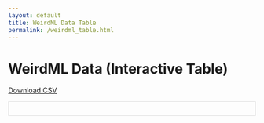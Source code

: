 ```yaml
---
layout: default
title: WeirdML Data Table
permalink: /weirdml_table.html
---
```


<h1>WeirdML Data (Interactive Table)</h1>
<p><a href="{{ "/data/weirdml_data.csv" | relative_url }}">Download CSV</a></p>

<div class="table-scroll">
  <table id="csv-table">
    <thead></thead>
    <tbody></tbody>
  </table>
</div>

<script src="https://cdn.jsdelivr.net/npm/papaparse@5.4.1/papaparse.min.js" integrity="sha384-6y3Kxk6q1cJtKpX3T7..." crossorigin="anonymous"></script>

<style>
.table-scroll{max-width:100%;overflow:auto;border:1px solid #ddd;}
table{border-collapse:collapse;font-size:14px;}
th,td{border:1px solid #ddd;padding:4px 8px;white-space:nowrap;}
thead th{position:sticky;top:0;background:#fff;z-index:3;}
tbody th{position:sticky;left:0;background:#fff;z-index:2;}
thead th:first-child{left:0;z-index:4;}
</style>

<script>
const LABELS = {
  shapes_easy_acc: "Shapes (Easy)",
  shapes_hard_acc: "Shapes (Hard)",
  shuffle_easy_acc: "Shuffle (Easy)",
  shuffle_hard_acc: "Shuffle (Hard)",
  digits_unsup_acc: "Digits (Unsupervised)",
  chess_winners_acc: "Chess Winners",
  kolmo_shuffle_acc: "Kolmogorov Shuffle",
  classify_sentences_acc: "Classify Sentences",
  classify_shuffled_acc: "Classify Shuffled",
  insert_patches_acc: "Insert Patches",
  blunders_easy_acc: "Blunders (Easy)",
  blunders_hard_acc: "Blunders (Hard)",
  digits_generalize_acc: "Digits Generalization",
  shapes_variable_acc: "Shapes (Variable)",
  xor_easy_acc: "XOR (Easy)",
  xor_hard_acc: "XOR (Hard)",
  splash_easy_acc: "Splash (Easy)",
  splash_hard_acc: "Splash (Hard)",
  number_patterns_acc: "Number Patterns",
  avg_acc: "Average Accuracy",
  avg_acc_standard_error: "Avg Acc Std. Error",
  cost_per_run_usd: "Cost / Run (USD)",
  code_len_p10: "Code Length P10",
  code_len_p50: "Code Length P50",
  code_len_p90: "Code Length P90",
  exec_time_median_s: "Exec Time Median (s)",
  "API source": "API Source"
};

(async () => {
  const url = '{{ "/data/weirdml_data.csv" | relative_url }}?v={{ site.time | date: "%s" }}';
  const csvText = await fetch(url).then(r => r.text());
  const parsed = Papa.parse(csvText, { header: true, skipEmptyLines: true });
  const rows = parsed.data;
  if (!rows.length) return;

  // Keys from CSV
  const keys = Object.keys(rows[0]);

  // Use 'display_name' as model column, ignore 'internal_model_name'
  const modelKey = 'display_name';
  const skipKeys = new Set([modelKey, 'internal_model_name']);

  const models = rows.map(r => r[modelKey]);
  const metrics = keys.filter(k => !skipKeys.has(k));

  const thead = document.querySelector('#csv-table thead');
  const tbody = document.querySelector('#csv-table tbody');

  // Header row (models)
  const headerTr = document.createElement('tr');
  headerTr.appendChild(document.createElement('th')); // corner
  models.forEach(m => {
    const th = document.createElement('th');
    th.textContent = m;
    headerTr.appendChild(th);
  });
  thead.appendChild(headerTr);

  // Metric rows
  metrics.forEach(metric => {
    const tr = document.createElement('tr');
    const th = document.createElement('th');
    th.textContent = LABELS[metric] || metric; // fallback to raw if missing
    tr.appendChild(th);

    rows.forEach(r => {
      const td = document.createElement('td');
      td.textContent = r[metric];
      tr.appendChild(td);
    });
    tbody.appendChild(tr);
  });
})();
</script>
